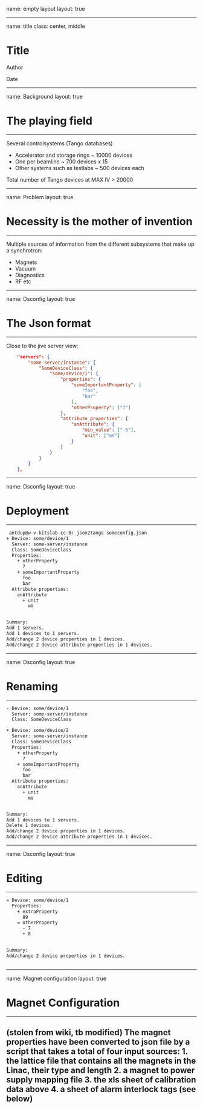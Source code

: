 name: empty layout
layout: true

---
name: title
class: center, middle

Title
========================

Author

Date

---
name: Background
layout: true

The playing field
=========

---
Several controlsystems (Tango databases)
* Accelerator and storage rings ~ 10000 devices
* One per beamline ~ 700 devices x 15
* Other systems such as testlabs ~ 500 devices each

Total number of Tango devices at MAX IV > 20000

---

name: Problem
layout: true

Necessity is the mother of invention
=========

---
Multiple sources of information from the different subsystems that make up a synchrotron:
* Magnets
* Vacuum
* Diagnostics
* RF
etc


---
name: Dsconfig 
layout: true

The Json format
=========

---

Close to the jive server view:

```json
    "servers": {
        "some-server/instance": {
            "SomeDeviceClass": {
                "some/device/1": {
                    "properties": {
                        "someImportantProperty": [
                            "foo",
                            "bar"
                        ],
                        "otherProperty": ["7"]
                    },
                    "attribute_properties": {
                        "anAttribute": {
                            "min_value": ["-5"],
                            "unit": ["mV"]
                        }
                    }
                }
            }
        }
    },
```
---

name: Dsconfig 
layout: true

Deployment
=========

---


```bash
 antdup@w-v-kitslab-cc-0: json2tango someconfig.json 
+ Device: some/device/1
  Server: some-server/instance
  Class: SomeDeviceClass
  Properties:
    + otherProperty
      7
    + someImportantProperty
      foo
      bar
  Attribute properties:
    anAttribute
      + unit
        mV


Summary:
Add 1 servers.
Add 1 devices to 1 servers.
Add/change 2 device properties in 1 devices.
Add/change 2 device attribute properties in 1 devices.


```
---

name: Dsconfig 
layout: true

Renaming
=======

---

```bash
- Device: some/device/1
  Server: some-server/instance
  Class: SomeDeviceClass

+ Device: some/device/2
  Server: some-server/instance
  Class: SomeDeviceClass
  Properties:
    + otherProperty
      7
    + someImportantProperty
      foo
      bar
  Attribute properties:
    anAttribute
      + unit
        mV


Summary:
Add 1 devices to 1 servers.
Delete 1 devices.
Add/change 2 device properties in 1 devices.
Add/change 2 device attribute properties in 1 devices.
```
---

name: Dsconfig 
layout: true

Editing
=========

---



```bash
= Device: some/device/1
  Properties:
    + extraProperty
      89
    = otherProperty
      - 7
      + 8


Summary:
Add/change 2 device properties in 1 devices.



```

---
name: Magnet configuration
layout: true

Magnet Configuration
=========

---
(stolen from wiki, tb modified)
The magnet properties have been converted to json file by a script that takes a total of four input sources: 1. the lattice file that contains all the magnets in the Linac, their type and length 2. a magnet to power supply mapping file 3. the xls sheet of calibration data above 4. a sheet of alarm interlock tags (see below) 
---


